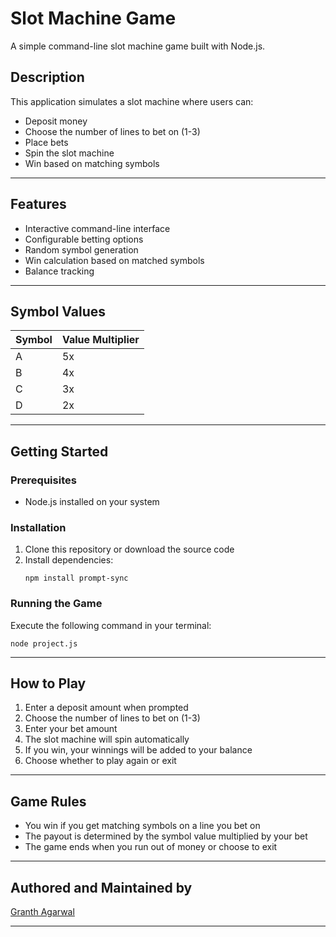 # Slot Machine Game

A simple command-line slot machine game built with Node.js.

## Description

This application simulates a slot machine where users can:
- Deposit money
- Choose the number of lines to bet on (1-3)
- Place bets
- Spin the slot machine
- Win based on matching symbols
---
## Features

- Interactive command-line interface
- Configurable betting options
- Random symbol generation
- Win calculation based on matched symbols
- Balance tracking
---
## Symbol Values

| Symbol | Value Multiplier |
|--------|------------------|
| A      | 5x               |
| B      | 4x               |
| C      | 3x               |
| D      | 2x               |
---
## Getting Started

### Prerequisites

- Node.js installed on your system

### Installation

1. Clone this repository or download the source code
2. Install dependencies:
   ```
   npm install prompt-sync
   ```

### Running the Game

Execute the following command in your terminal:
```
node project.js
```
---
## How to Play

1. Enter a deposit amount when prompted
2. Choose the number of lines to bet on (1-3)
3. Enter your bet amount
4. The slot machine will spin automatically
5. If you win, your winnings will be added to your balance
6. Choose whether to play again or exit
---
## Game Rules

- You win if you get matching symbols on a line you bet on
- The payout is determined by the symbol value multiplied by your bet
- The game ends when you run out of money or choose to exit
---
## Authored and Maintained by
[Granth Agarwal](https://www.github.com/hey-granth/)

---